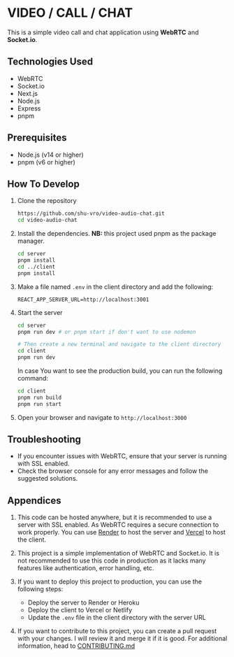 # VIDEO / CALL / CHAT

This is a simple video call and chat application using **WebRTC** and **Socket.io**.

## Technologies Used

-   WebRTC
-   Socket.io
-   Next.js
-   Node.js
-   Express
-   pnpm

## Prerequisites

-   Node.js (v14 or higher)
-   pnpm (v6 or higher)

## How To Develop

1. Clone the repository
    ```bash
    https://github.com/shu-vro/video-audio-chat.git
    cd video-audio-chat
    ```
2. Install the dependencies. **NB:** this project used pnpm as the package manager.
    ```bash
    cd server
    pnpm install
    cd ../client
    pnpm install
    ```
3. Make a file named `.env` in the client directory and add the following:
    ```env
    REACT_APP_SERVER_URL=http://localhost:3001
    ```
4. Start the server

    ```bash
    cd server
    pnpm run dev # or pnpm start if don't want to use nodemon

    # Then create a new terminal and navigate to the client directory
    cd client
    pnpm run dev
    ```

    In case You want to see the production build, you can run the following command:

    ```bash
    cd client
    pnpm run build
    pnpm run start
    ```

5. Open your browser and navigate to `http://localhost:3000`

## Troubleshooting

-   If you encounter issues with WebRTC, ensure that your server is running with SSL enabled.
-   Check the browser console for any error messages and follow the suggested solutions.

## Appendices

1. This code can be hosted anywhere, but it is recommended to use a server with SSL enabled. As WebRTC requires a secure connection to work properly. You can use [Render](https://www.render.com/) to host the server and [Vercel](https://vercel.com/) to host the client.

2. This project is a simple implementation of WebRTC and Socket.io. It is not recommended to use this code in production as it lacks many features like authentication, error handling, etc.

3. If you want to deploy this project to production, you can use the following steps:

    - Deploy the server to Render or Heroku
    - Deploy the client to Vercel or Netlify
    - Update the `.env` file in the client directory with the server URL

4. If you want to contribute to this project, you can create a pull request with your changes. I will review it and merge it if it is good. For additional information, head to [CONTRIBUTING.md](./CONTRIBUTING.md)
